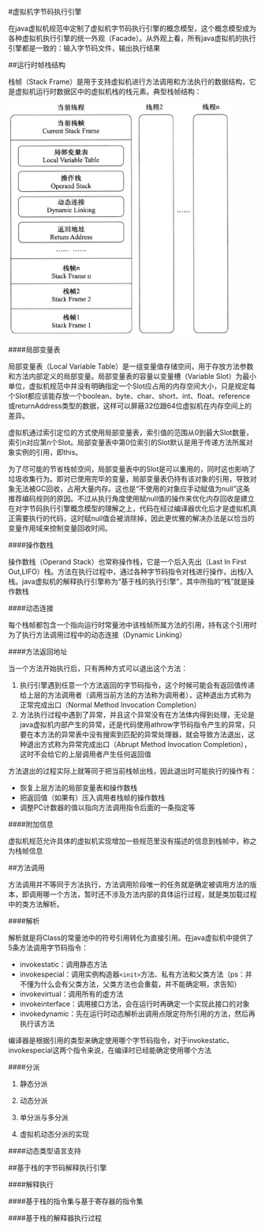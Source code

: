 #虚拟机字节码执行引擎

在java虚拟机规范中定制了虚拟机字节码执行引擎的概念模型，这个概念模型成为各种虚拟机执行引擎的统一外观（Facade）。从外观上看，所有java虚拟机的执行引擎都是一致的：输入字节码文件，输出执行结果

##运行时帧栈结构

栈帧（Stack Frame）是用于支持虚拟机进行方法调用和方法执行的数据结构，它是虚拟机运行时数据区中的虚拟机栈的栈元素。典型栈帧结构：

![栈帧的概念结构](../images/栈帧的概念结构.png)

####局部变量表

局部变量表（Local Variable Table）是一组变量值存储空间，用于存放方法参数和方法内部定义的局部变量。局部变量表的容量以变量槽（Variable Slot）为最小单位，虚拟机规范中并没有明确指定一个Slot应占用的内存空间大小，只是规定每个Slot都应该能存放一个boolean、byte、char、short、int、float、reference或returnAddress类型的数据，这样可以屏蔽32位跟64位虚拟机在内存空间上的差异。

虚拟机通过索引定位的方式使用局部变量表，索引值的范围从0到最大Slot数量，索引n对应第n个Slot。局部变量表中第0位索引的Slot默认是用于传递方法所属对象实例的引用，即this。

为了尽可能的节省栈帧空间，局部变量表中的Slot是可以重用的，同时这也影响了垃圾收集行为。即对已使用完毕的变量，局部变量表仍持有该对象的引用，导致对象无法被GC回收，占用大量内存。这也是“不使用的对象应手动赋值为null”这条推荐编码规则的原因。不过从执行角度使用赋null值的操作来优化内存回收是建立在对字节码执行引擎概念模型的理解之上，代码在经过编译器优化后才是虚拟机真正需要执行的代码，这时赋null值会被消除掉，因此更优雅的解决办法是以恰当的变量作用域来控制变量回收时间。

####操作数栈

操作数栈（Operand Stack）也常称操作栈，它是一个后入先出（Last In First Out,LIFO）栈。方法在执行过程中，通过各种字节码指令对栈进行操作，出栈/入栈。java虚拟机的解释执行引擎称为“基于栈的执行引擎”，其中所指的“栈”就是操作数栈

####动态连接

每个栈帧都包含一个指向运行时常量池中该栈帧所属方法的引用，持有这个引用时为了执行方法调用过程中的动态连接（Dynamic Linking）

####方法返回地址

当一个方法开始执行后，只有两种方式可以退出这个方法：

1. 执行引擎遇到任意一个方法返回的字节码指令，这个时候可能会有返回值传递给上层的方法调用者（调用当前方法的方法称为调用者），这种退出方式称为正常完成出口（Normal Method Invocation Completion）
2. 方法执行过程中遇到了异常，并且这个异常没有在方法体内得到处理，无论是java虚拟机内部产生的异常，还是代码使用athrow字节码指令产生的异常，只要在本方法的异常表中没有搜索到匹配的异常处理器，就会导致方法退出，这种退出方式称为异常完成出口（Abrupt Method Invocation Completion），这时不会给它的上层调用者产生任何返回值

方法退出的过程实际上就等同于把当前栈帧出栈，因此退出时可能执行的操作有：

  * 恢复上层方法的局部变量表和操作数栈
  * 把返回值（如果有）压入调用者栈帧的操作数栈
  * 调整PC计数器的值以指向方法调用指令后面的一条指定等

####附加信息

虚拟机规范允许具体的虚拟机实现增加一些规范里没有描述的信息到栈帧中，称之为栈帧信息

##方法调用

方法调用并不等同于方法执行，方法调用阶段唯一的任务就是确定被调用方法的版本，即调用哪一个方法，暂时还不涉及方法内部的具体运行过程，就是类加载过程中的类方法解析。

####解析

解析就是将Class的常量池中的符号引用转化为直接引用。在java虚拟机中提供了5条方法调用字节码指令：

* invokestatic：调用静态方法
* invokespecial：调用实例构造器```<init>```方法、私有方法和父类方法（ps：并不懂为什么会有父类方法，父类方法也会重载，并不能确定啊，求告知）
* invokevirtual：调用所有的虚方法
* invokeinterface：调用接口方法，会在运行时再确定一个实现此接口的对象
* invokedynamic：先在运行时动态解析出调用点限定符所引用的方法，然后再执行该方法

编译器是根据引用的类型来确定使用哪个字节码指令，对于invokestatic、invokespecial这两个指令来说，在编译时已经能确定使用哪个方法

####分派

1. 静态分派

2. 动态分派

3. 单分派与多分派

4. 虚拟机动态分派的实现

####动态类型语言支持

##基于栈的字节码解释执行引擎

####解释执行

####基于栈的指令集与基于寄存器的指令集

####基于栈的解释器执行过程
